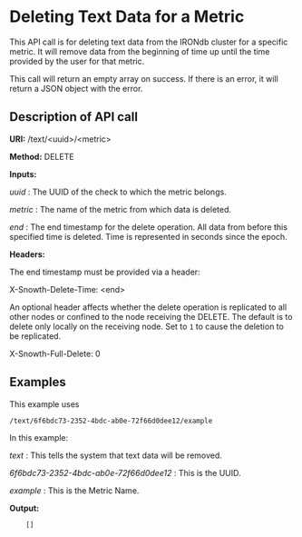 Deleting Text Data for a Metric
===============================

This API call is for deleting text data from the IRONdb cluster for a specific metric. It will remove data from the beginning of time up until the time provided by the user for that metric.

This call will return an empty array on success. If there is an error, it will return a JSON object with the error.

Description of API call
-----------------------

**URI:**   /text/&lt;uuid&gt;/&lt;metric&gt;

**Method:**   DELETE

**Inputs:**

*uuid* :   The UUID of the check to which the metric belongs.

*metric* :   The name of the metric from which data is deleted.

*end* :   The end timestamp for the delete operation. All data from before this specified time is deleted. Time is represented in seconds since the epoch.

**Headers:**

The end timestamp must be provided via a header:

X-Snowth-Delete-Time: &lt;end&gt;

An optional header affects whether the delete operation is replicated to all
other nodes or confined to the node receiving the DELETE. The default is to
delete only locally on the receiving node. Set to `1` to cause the deletion to
be replicated.

X-Snowth-Full-Delete: 0

Examples
--------

This example uses

```
/text/6f6bdc73-2352-4bdc-ab0e-72f66d0dee12/example
```

In this example:

*text* :   This tells the system that text data will be removed.

*6f6bdc73-2352-4bdc-ab0e-72f66d0dee12* :   This is the UUID.

*example* :   This is the Metric Name.

**Output:**

```
    []
```
